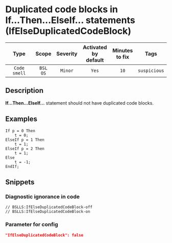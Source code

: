 # Duplicated code blocks in If...Then...ElseIf... statements (IfElseDuplicatedCodeBlock)

|      Type      |    Scope    |     Severity     |    Activated<br>by default    |    Minutes<br>to fix    |     Tags     |
|:-------------:|:-----------------------------:|:----------------:|:------------------------------:|:-----------------------------------:|:------------:|
| `Code smell` |         `BSL`<br>`OS`         | `Minor` |              `Yes`              |                `10`                 | `suspicious` |

<!-- Блоки выше заполняются автоматически, не трогать -->
## Description

**If...Then...ElseIf...** statement should not have duplicated code blocks.

## Examples

```bsl
If p = 0 Then
    t = 0;
ElseIf p = 1 Then
    t = 1;
ElseIf p = 2 Then
    t = 1;
Else
    t = -1;
EndIf;
```

## Snippets

<!-- Блоки ниже заполняются автоматически, не трогать -->
### Diagnostic ignorance in code

```bsl
// BSLLS:IfElseDuplicatedCodeBlock-off
// BSLLS:IfElseDuplicatedCodeBlock-on
```

### Parameter for config

```json
"IfElseDuplicatedCodeBlock": false
```
